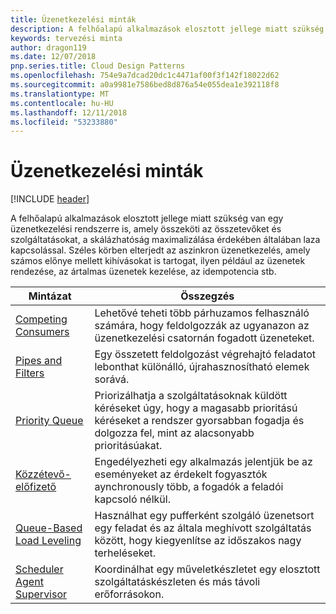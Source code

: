 ```yaml
---
title: Üzenetkezelési minták
description: A felhőalapú alkalmazások elosztott jellege miatt szükség van egy üzenetkezelési rendszerre is, amely összeköti az összetevőket és szolgáltatásokat, a skálázhatóság maximalizálása érdekében általában laza kapcsolással. Széles körben elterjedt az aszinkron üzenetkezelés, amely számos előnye mellett kihívásokat is tartogat, ilyen például az üzenetek rendezése, az ártalmas üzenetek kezelése, az idempotencia stb.
keywords: tervezési minta
author: dragon119
ms.date: 12/07/2018
pnp.series.title: Cloud Design Patterns
ms.openlocfilehash: 754e9a7dcad20dc1c4471af00f3f142f18022d62
ms.sourcegitcommit: a0a9981e7586bed8d876a54e055dea1e392118f8
ms.translationtype: MT
ms.contentlocale: hu-HU
ms.lasthandoff: 12/11/2018
ms.locfileid: "53233880"
---
```

# <a name="messaging-patterns"></a>Üzenetkezelési minták

[!INCLUDE [header](../../_includes/header.md)]

A felhőalapú alkalmazások elosztott jellege miatt szükség van egy üzenetkezelési rendszerre is, amely összeköti az összetevőket és szolgáltatásokat, a skálázhatóság maximalizálása érdekében általában laza kapcsolással. Széles körben elterjedt az aszinkron üzenetkezelés, amely számos előnye mellett kihívásokat is tartogat, ilyen például az üzenetek rendezése, az ártalmas üzenetek kezelése, az idempotencia stb.

| Mintázat | Összegzés |
| ------- | ------- |
| [Competing Consumers](../competing-consumers.md) | Lehetővé teheti több párhuzamos felhasználó számára, hogy feldolgozzák az ugyanazon az üzenetkezelési csatornán fogadott üzeneteket. |
| [Pipes and Filters](../pipes-and-filters.md) | Egy összetett feldolgozást végrehajtó feladatot lebonthat különálló, újrahasznosítható elemek sorává. |
| [Priority Queue](../priority-queue.md) | Priorizálhatja a szolgáltatásoknak küldött kéréseket úgy, hogy a magasabb prioritású kéréseket a rendszer gyorsabban fogadja és dolgozza fel, mint az alacsonyabb prioritásúakat. |
| [Közzétevő-előfizető](../publisher-subscriber.md) | Engedélyezheti egy alkalmazás jelentjük be az eseményeket az érdekelt fogyasztók aynchronously több, a fogadók a feladói kapcsoló nélkül. |
| [Queue-Based Load Leveling](../queue-based-load-leveling.md) | Használhat egy pufferként szolgáló üzenetsort egy feladat és az általa meghívott szolgáltatás között, hogy kiegyenlítse az időszakos nagy terheléseket. |
| [Scheduler Agent Supervisor](../scheduler-agent-supervisor.md) | Koordinálhat egy műveletkészletet egy elosztott szolgáltatáskészleten és más távoli erőforrásokon. |
